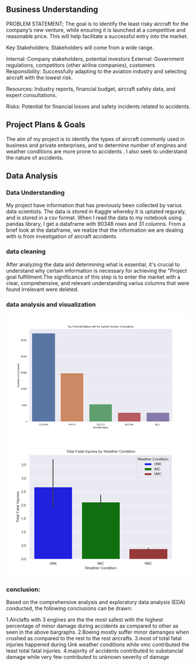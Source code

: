 ## Business Understanding
PROBLEM STATEMENT; The goal is to identify the least risky aircraft for the company’s new venture, while ensuring it is launched at a competitive and reasonable price. This will help facilitate a successful entry into the market.

Key Stakeholders: Stakeholders will come from a wide range.

Internal: Company stakeholders, potential investors External: Government regulations, competitors (other airline companies), customers Responsibility: Successfully adapting to the aviation industry and selecting aircraft with the lowest risk.

Resources: Industry reports, financial budget, aircraft safety data, and expert consultations.

Risks: Potential for financial losses and safety incidents related to accidents.
## Project Plans & Goals
The aim of my project is to identify the types of aircraft commonly used in business and private enterprises, and to determine number of engines and weather conditions are more prone to accidents . I also seek to understand the nature of accidents.
## Data Analysis
### Data Understanding
My project have information that has previously been collected by varius data scientists. The data is stored in Kaggle whereby it is uptated reguraly, and is stored in a csv format. When I read the data to my notebook using pandas library, I get a dataframe with 90348 rows and 31 columns. From a brief look at the dataframe, we realize that the information we are dealing with is from investigation of aircraft accidents
### data cleaning
After analyzing the data and determining what is essential, it's crucial to understand why certain information is necessary for achieving the "Project goal fulfillment.The significance of this step is to enter the market with a clear, comprehensive, and relevant understanding.varius  columns that were found irrelevant were deleted.
### data analysis and visualization
![Image_Alt](https://github.com/bonie99/dsc-phase-1-project-v3/blob/05c12491c4ec4c701639530586163bd8c8954b51/viz1.png)
![Image_Alt](https://github.com/bonie99/dsc-phase-1-project-v3/blob/26efb77744106622961ff4bea3a6a72e78c1f93e/viz2.png)
### conclusion:
Based on the comprehensive analysis and exploratory data analysis (EDA) conducted, the following conclusions can be drawn:

1.Airclafts with 3 engines are the the most safest with the highest percentage of minor damage during accidents as compared to other as seen in the above bargraphs.
2.Boeing mostly suffer minor damanges when crushed as compared to the rest to the rest aircrafts. 3.most of total fatal injuries happened during Unk weather conditions while vmc contributed the least total fatal injuries. 4.majority of accidents contributed to substancial damage while very few contributed to unknown severity of damage
